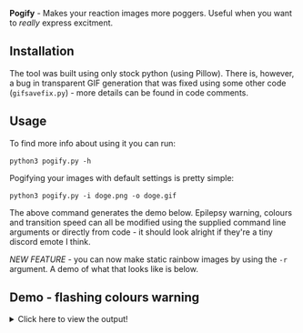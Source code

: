 **Pogify** - Makes your reaction images more poggers. Useful when you want to *really* express excitment.

Installation
---------------------
The tool was built using only stock python (using Pillow). There is, however, a bug in transparent GIF generation that was fixed using some other code (`gifsavefix.py`) - more details can be found in code comments.

Usage
---------------------
To find more info about using it you can run:

```
python3 pogify.py -h
```
Pogifying your images with default settings is pretty simple:

```
python3 pogify.py -i doge.png -o doge.gif
```
The above command generates the demo below. Epilepsy warning, colours and transition speed can all be modified using the supplied command line arguments or directly from code - it should look alright if they're a tiny discord emote I think.

*NEW FEATURE* - you can now make static rainbow images by using the `-r ` argument. A demo of what that looks like is below.

Demo - flashing colours warning
---------------------
<details>
<Summary>Click here to view the output!</Summary>
<img src="doge.png"><img src="doge.gif"><img src="doge_rainbow.gif">
</details>